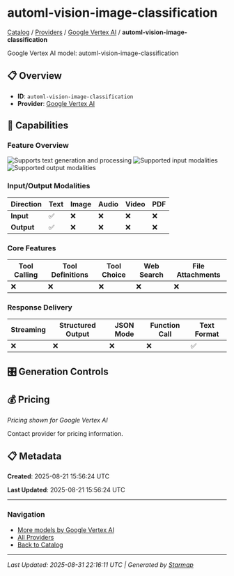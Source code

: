 # automl-vision-image-classification
  
[Catalog](../../../..) / [Providers](../../..) / [Google Vertex AI](../..) / **automl-vision-image-classification**


Google Vertex AI model: automl-vision-image-classification

  
  
## 📋 Overview
  
- **ID**: `automl-vision-image-classification`
- **Provider**: [Google Vertex AI](../)
  
## 🎯 Capabilities
  
### Feature Overview
  
![Supports text generation and processing](https://img.shields.io/badge/text-✓-blue) ![Supported input modalities](https://img.shields.io/badge/input-text-teal) ![Supported output modalities](https://img.shields.io/badge/output-text-cyan)
  
  
### Input/Output Modalities
  
| Direction | Text | Image | Audio | Video | PDF |
|---------|---------|---------|---------|---------|---------|
| **Input** | ✅ | ❌ | ❌ | ❌ | ❌ |
| **Output** | ✅ | ❌ | ❌ | ❌ | ❌ |

  
### Core Features
  
| Tool Calling | Tool Definitions | Tool Choice | Web Search | File Attachments |
|---------|---------|---------|---------|---------|
| ❌ | ❌ | ❌ | ❌ | ❌ |

  
### Response Delivery
  
| Streaming | Structured Output | JSON Mode | Function Call | Text Format |
|---------|---------|---------|---------|---------|
| ❌ | ❌ | ❌ | ❌ | ✅ |

  
## 🎛️ Generation Controls
  
## 💰 Pricing
  
*Pricing shown for Google Vertex AI*
  
  
Contact provider for pricing information.
  
## 📋 Metadata
  
**Created**: 2025-08-21 15:56:24 UTC
  
**Last Updated**: 2025-08-21 15:56:24 UTC
  
  
---
  
  
### Navigation

- [More models by Google Vertex AI](../)
- [All Providers](../../../../providers)
- [Back to Catalog](../../../..)


---
_Last Updated: 2025-08-31 22:16:11 UTC | Generated by [Starmap](https://github.com/agentstation/starmap)_
